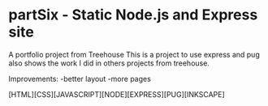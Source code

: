 # partSix - Static Node.js and Express site
A portfolio project from Treehouse
This is a project to use express and pug also shows the work I did in others projects from treehouse.


Improvements:
-better layout
-more pages


[HTML][CSS][JAVASCRIPT][NODE][EXPRESS][PUG][INKSCAPE]

